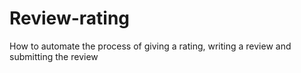 # Review-rating
How to automate the process of giving a rating, writing a review and submitting the review
